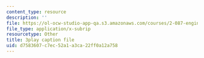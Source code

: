 ```yaml
---
content_type: resource
description: ''
file: https://ol-ocw-studio-app-qa.s3.amazonaws.com/courses/2-087-engineering-math-differential-equations-and-linear-algebra-fall-2014/d7583607c7ec52a1a3ca22ff0a12a758_xvTYUnqn2wY.vtt
file_type: application/x-subrip
resourcetype: Other
title: 3play caption file
uid: d7583607-c7ec-52a1-a3ca-22ff0a12a758
---
```


